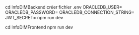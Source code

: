 cd InfoDIMBackend
créer fichier .env
ORACLEDB_USER=
ORACLEDB_PASSWORD=
ORACLEDB_CONNECTION_STRING=
JWT_SECRET=
npm run dev

cd InfoDIMFrontend
npm run dev
